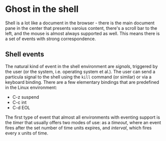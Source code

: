# Ghost in the shell

Shell is a lot like a document in the browser - there is the main document pane in the center that presents varoius content, there's a scroll bar to the left, and the mouse is almost always supported as well. This means there is a set of events with strong correspondence. 

## Shell events

The natural kind of event in the shell environment are *signals*, triggered by the user (or the system, i.e. operating system et al.). The user can send a particula signal to the shell using the `kill` command (or similar) or via a keyboard binding. There are a few elementary bindings that are predefined in the Linux environment:
- C-z suspend
- C-c int
- C-d EOL

The first type of event that almost all environments with eventing support is the *timer* that usually offers two modes of use: as a *timeout*, where an event fires after the set number of time units expires, and *interval*, which fires every x units of time.
